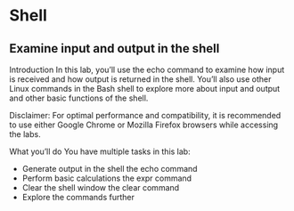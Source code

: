 # Shell
<h2>Examine input and output in the shell</h2>

Introduction
In this lab, you’ll use the echo command to examine how input is received and how output is returned in the shell. You’ll also use other Linux commands in the Bash shell to explore more about input and output and other basic functions of the shell. 

Disclaimer: For optimal performance and compatibility, it is recommended to use either Google Chrome or Mozilla Firefox browsers while accessing the labs.

What you’ll do
You have multiple tasks in this lab:

- Generate output in the shell the echo command
- Perform basic calculations the expr command
- Clear the shell window the clear command
- Explore the commands further
